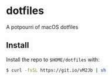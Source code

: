 # dotfiles

A potpourri of macOS dotfiles

## Install

Install the repo to `$HOME/dotfiles` with:

```sh
$ curl -fsSL https://git.io/vM2Jb | sh
```
